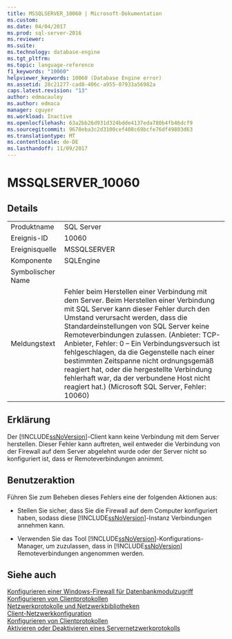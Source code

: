 ```yaml
---
title: MSSQLSERVER_10060 | Microsoft-Dokumentation
ms.custom: 
ms.date: 04/04/2017
ms.prod: sql-server-2016
ms.reviewer: 
ms.suite: 
ms.technology: database-engine
ms.tgt_pltfrm: 
ms.topic: language-reference
f1_keywords: "10060"
helpviewer_keywords: 10060 (Database Engine error)
ms.assetid: 28c21277-cad8-406c-a955-07933a56982a
caps.latest.revision: "13"
author: edmacauley
ms.author: edmaca
manager: cguyer
ms.workload: Inactive
ms.openlocfilehash: 63a2bb26d931d324bdde4137eda780b4fb46dcf9
ms.sourcegitcommit: 9678eba3c2d3100cef408c69bcfe76df49803d63
ms.translationtype: MT
ms.contentlocale: de-DE
ms.lasthandoff: 11/09/2017
---
```

# <a name="mssqlserver10060"></a>MSSQLSERVER_10060
  
## <a name="details"></a>Details  
  
|||  
|-|-|  
|Produktname|SQL Server|  
|Ereignis-ID|10060|  
|Ereignisquelle|MSSQLSERVER|  
|Komponente|SQLEngine|  
|Symbolischer Name||  
|Meldungstext|Fehler beim Herstellen einer Verbindung mit dem Server.  Beim Herstellen einer Verbindung mit SQL Server kann dieser Fehler durch den Umstand verursacht werden, dass die Standardeinstellungen von SQL Server keine Remoteverbindungen zulassen. (Anbieter: TCP-Anbieter, Fehler: 0 – Ein Verbindungsversuch ist fehlgeschlagen, da die Gegenstelle nach einer bestimmten Zeitspanne nicht ordnungsgemäß reagiert hat, oder die hergestellte Verbindung fehlerhaft war, da der verbundene Host nicht reagiert hat.) (Microsoft SQL Server, Fehler: 10060)|  
  
## <a name="explanation"></a>Erklärung  
Der [!INCLUDE[ssNoVersion](../../includes/ssnoversion-md.md)]-Client kann keine Verbindung mit dem Server herstellen. Dieser Fehler kann auftreten, weil entweder die Verbindung von der Firewall auf dem Server abgelehnt wurde oder der Server nicht so konfiguriert ist, dass er Remoteverbindungen annimmt.  
  
## <a name="user-action"></a>Benutzeraktion  
Führen Sie zum Beheben dieses Fehlers eine der folgenden Aktionen aus:  
  
-   Stellen Sie sicher, dass Sie die Firewall auf dem Computer konfiguriert haben, sodass diese [!INCLUDE[ssNoVersion](../../includes/ssnoversion-md.md)]-Instanz Verbindungen annehmen kann.  
  
-   Verwenden Sie das Tool [!INCLUDE[ssNoVersion](../../includes/ssnoversion-md.md)]-Konfigurations-Manager, um zuzulassen, dass in [!INCLUDE[ssNoVersion](../../includes/ssnoversion-md.md)] Remoteverbindungen angenommen werden.  
  
## <a name="see-also"></a>Siehe auch  
[Konfigurieren einer Windows-Firewall für Datenbankmodulzugriff](~/database-engine/configure-windows/configure-a-windows-firewall-for-database-engine-access.md)  
[Konfigurieren von Clientprotokollen](~/database-engine/configure-windows/configure-client-protocols.md)  
[Netzwerkprotokolle und Netzwerkbibliotheken](~/sql-server/install/network-protocols-and-network-libraries.md)  
[Client-Netzwerkkonfiguration](~/database-engine/configure-windows/client-network-configuration.md)  
[Konfigurieren von Clientprotokollen](~/database-engine/configure-windows/configure-client-protocols.md)  
[Aktivieren oder Deaktivieren eines Servernetzwerkprotokolls](~/database-engine/configure-windows/enable-or-disable-a-server-network-protocol.md)  
  
